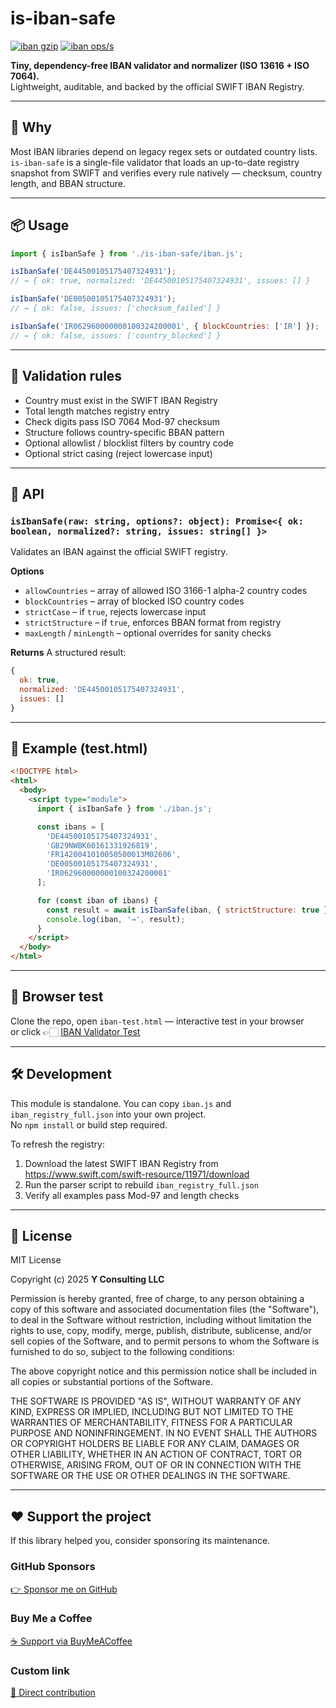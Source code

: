 # is-iban-safe

[![iban gzip](https://img.shields.io/endpoint?url=https://raw.githubusercontent.com/yvancg/validators/main/metrics/iban.js.json)](./metrics/iban.js.json)
[![iban ops/s](https://img.shields.io/endpoint?url=https://raw.githubusercontent.com/yvancg/validators/main/bench/iban.json)](./bench/iban.json)

**Tiny, dependency-free IBAN validator and normalizer (ISO 13616 + ISO 7064).**  
Lightweight, auditable, and backed by the official SWIFT IBAN Registry.

---

## 🚀 Why

Most IBAN libraries depend on legacy regex sets or outdated country lists.  
`is-iban-safe` is a single-file validator that loads an up-to-date registry snapshot from SWIFT and verifies every rule natively — checksum, country length, and BBAN structure.

---

## 📦 Usage

```js
import { isIbanSafe } from './is-iban-safe/iban.js';

isIbanSafe('DE44500105175407324931');
// → { ok: true, normalized: 'DE44500105175407324931', issues: [] }

isIbanSafe('DE00500105175407324931');
// → { ok: false, issues: ['checksum_failed'] }

isIbanSafe('IR062960000000100324200001', { blockCountries: ['IR'] });
// → { ok: false, issues: ['country_blocked'] }
```

---

## 🧩 Validation rules

- Country must exist in the SWIFT IBAN Registry  
- Total length matches registry entry  
- Check digits pass ISO 7064 Mod-97 checksum  
- Structure follows country-specific BBAN pattern  
- Optional allowlist / blocklist filters by country code  
- Optional strict casing (reject lowercase input)  

---

## 🧠 API

### `isIbanSafe(raw: string, options?: object): Promise<{ ok: boolean, normalized?: string, issues: string[] }>`

Validates an IBAN against the official SWIFT registry.

**Options**
- `allowCountries` – array of allowed ISO 3166-1 alpha-2 country codes  
- `blockCountries` – array of blocked ISO country codes  
- `strictCase` – if `true`, rejects lowercase input  
- `strictStructure` – if `true`, enforces BBAN format from registry  
- `maxLength` / `minLength` – optional overrides for sanity checks  

**Returns**
A structured result:
```js
{
  ok: true,
  normalized: 'DE44500105175407324931',
  issues: []
}
```

---

## 🧪 Example (test.html)

```html
<!DOCTYPE html>
<html>
  <body>
    <script type="module">
      import { isIbanSafe } from './iban.js';

      const ibans = [
        'DE44500105175407324931',
        'GB29NWBK60161331926819',
        'FR1420041010050500013M02606',
        'DE00500105175407324931',
        'IR062960000000100324200001'
      ];

      for (const iban of ibans) {
        const result = await isIbanSafe(iban, { strictStructure: true });
        console.log(iban, '→', result);
      }
    </script>
  </body>
</html>
```

---

## 🧪 Browser test

Clone the repo, open `iban-test.html` — interactive test in your browser  
or click 👉🏻 [IBAN Validator Test](https://yvancg.github.io/validators/is-iban-safe/iban-test.html)

---

## 🛠 Development

This module is standalone. You can copy `iban.js` and `iban_registry_full.json` into your own project.  
No `npm install` or build step required.

To refresh the registry:
1. Download the latest SWIFT IBAN Registry from  
   https://www.swift.com/swift-resource/11971/download
2. Run the parser script to rebuild `iban_registry_full.json`  
3. Verify all examples pass Mod-97 and length checks  

---

## 🪪 License

MIT License  

Copyright (c) 2025 **Y Consulting LLC**

Permission is hereby granted, free of charge, to any person obtaining a copy
of this software and associated documentation files (the "Software"), to deal
in the Software without restriction, including without limitation the rights
to use, copy, modify, merge, publish, distribute, sublicense, and/or sell
copies of the Software, and to permit persons to whom the Software is
furnished to do so, subject to the following conditions:

The above copyright notice and this permission notice shall be included in
all copies or substantial portions of the Software.

THE SOFTWARE IS PROVIDED "AS IS", WITHOUT WARRANTY OF ANY KIND, EXPRESS OR
IMPLIED, INCLUDING BUT NOT LIMITED TO THE WARRANTIES OF MERCHANTABILITY,
FITNESS FOR A PARTICULAR PURPOSE AND NONINFRINGEMENT. IN NO EVENT SHALL THE
AUTHORS OR COPYRIGHT HOLDERS BE LIABLE FOR ANY CLAIM, DAMAGES OR OTHER
LIABILITY, WHETHER IN AN ACTION OF CONTRACT, TORT OR OTHERWISE, ARISING FROM,
OUT OF OR IN CONNECTION WITH THE SOFTWARE OR THE USE OR OTHER DEALINGS IN
THE SOFTWARE.

---

## ❤️ Support the project

If this library helped you, consider sponsoring its maintenance.

### GitHub Sponsors

[👉 Sponsor me on GitHub](https://github.com/sponsors/yvancg)

### Buy Me a Coffee

[☕ Support via BuyMeACoffee](https://buymeacoffee.com/yconsulting)

### Custom link
[💸 Direct contribution](https://wise.com/pay/me/yvanc7)

